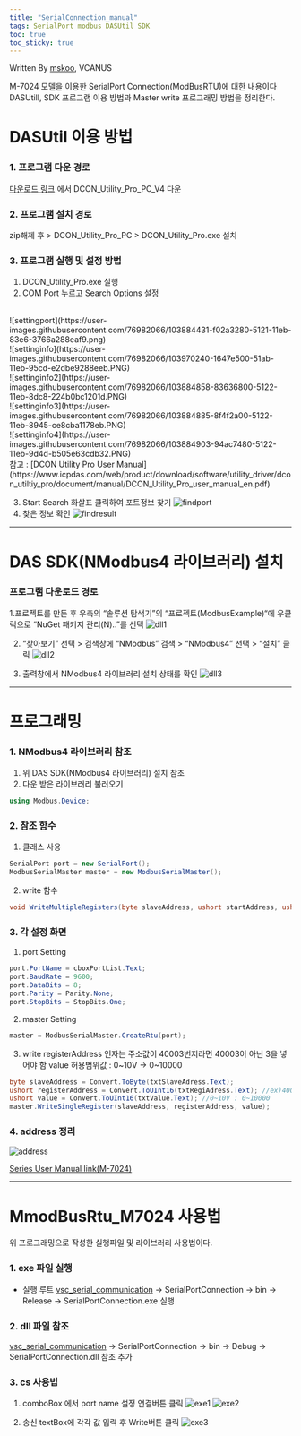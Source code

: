 ```yaml
---
title: "SerialConnection_manual"
tags: SerialPort modbus DASUtil SDK
toc: true
toc_sticky: true
---
```


Written By [mskoo](https://github.com/mskoo-vcanus), VCANUS

M-7024 모델을 이용한 SerialPort Connection(ModBusRTU)에 대한 내용이다
<br>
DASUtill, SDK 프로그램 이용 방법과 Master write 프로그래밍 방법을 정리한다.

# DASUtil 이용 방법

### 1. 프로그램 다운 경로
[다운로드 링크](https://www.icpdas.com/en/download/show.php?num=1046&root=&model=&kw=DCON%20Utility) 에서 DCON_Utility_Pro_PC_V4 다운

### 2. 프로그램 설치 경로
zip해제 후 > DCON_Utility_Pro_PC > DCON_Utility_Pro.exe 설치

### 3. 프로그램 실행 및 설정 방법
1) DCON_Utility_Pro.exe 실행
2) COM Port 누르고 Search Options 설정
<br>
![settingport](https://user-images.githubusercontent.com/76982066/103884431-f02a3280-5121-11eb-83e6-3766a288eaf9.png)
<br>
![settinginfo](https://user-images.githubusercontent.com/76982066/103970240-1647e500-51ab-11eb-95cd-e2dbe9288eeb.PNG)
<br>
![settinginfo2](https://user-images.githubusercontent.com/76982066/103884858-83636800-5122-11eb-8dc8-224b0bc1201d.PNG)
<br>
![settinginfo3](https://user-images.githubusercontent.com/76982066/103884885-8f4f2a00-5122-11eb-8945-ce8cba1178eb.PNG)
<br>
![settinginfo4](https://user-images.githubusercontent.com/76982066/103884903-94ac7480-5122-11eb-9d4d-b505e63cdb32.PNG)
<br>
참고 : [DCON Utility Pro User Manual](https://www.icpdas.com/web/product/download/software/utility_driver/dcon_utiltiy_pro/document/manual/DCON_Utility_Pro_user_manual_en.pdf)

3) Start Search 화살표 클릭하여 포트정보 찾기
![findport](https://user-images.githubusercontent.com/76982066/103882790-a80a1080-511f-11eb-8895-57822aee7045.png)
4) 찾은 정보 확인
![findresult](https://user-images.githubusercontent.com/76982066/103882818-b2c4a580-511f-11eb-914c-7de5a69277b2.PNG)

----------
# DAS SDK(NModbus4 라이브러리) 설치

### 프로그램 다운로드 경로
1.프로젝트를 만든 후 우측의 “솔루션 탐색기”의 “프로젝트(ModbusExample)“에 우클릭으로 “NuGet 패키지 관리(N)..”를 선택
![dll1](https://user-images.githubusercontent.com/76982066/103958938-ba249700-5191-11eb-8c3b-437e1fee8b21.PNG)

2. “찾아보기” 선택 > 검색창에 “NModbus” 검색 > “NModbus4” 선택 > “설치” 클릭
![dll2](https://user-images.githubusercontent.com/76982066/103958947-bee94b00-5191-11eb-8cc1-0f4bf50ffe85.PNG)

3. 출력창에서 NModbus4 라이브러리 설치 상태를 확인
![dll3](https://user-images.githubusercontent.com/76982066/103958956-c3adff00-5191-11eb-8c08-b6853e80f538.PNG)


----------

# 프로그래밍

### 1.  NModbus4 라이브러리 참조

1) 위 DAS SDK(NModbus4 라이브러리) 설치 참조
2) 다운 받은 라이브러리 불러오기

```cs
using Modbus.Device;
```

### 2. 참조 함수

1) 클래스 사용

```cs
SerialPort port = new SerialPort();
ModbusSerialMaster master = new ModbusSerialMaster();
```

2) write 함수

```cs
void WriteMultipleRegisters(byte slaveAddress, ushort startAddress, ushort[] data);
```

### 3. 각 설정 화면

1) port Setting
```cs
port.PortName = cboxPortList.Text;
port.BaudRate = 9600;
port.DataBits = 8;
port.Parity = Parity.None;
port.StopBits = StopBits.One;
```

2) master Setting
```cs
master = ModbusSerialMaster.CreateRtu(port);
```
	
3) write
registerAddress 인자는 주소값이 40003번지라면 40003이 아닌 3을 넣어야 함
value 허용범위값 : 0~10V -> 0~10000

```cs
byte slaveAddress = Convert.ToByte(txtSlaveAdress.Text);
ushort registerAddress = Convert.ToUInt16(txtRegiAdress.Text); //ex)40003->3
ushort value = Convert.ToUInt16(txtValue.Text); //0~10V : 0~10000
master.WriteSingleRegister(slaveAddress, registerAddress, value);
```	


### 4. address 정리
![address](https://user-images.githubusercontent.com/76982066/103967080-8ef77300-51a4-11eb-87a1-12adb78978f9.PNG)

[Series User Manual link(M-7024)](https://www.icpdas.com/web/product//download/io_and_unit/rs-485/document/manual/7000/I-7021_I-7021P(D)_I-7022_I-7024_I-7024R_M-7022_M-7024_M-7024L_M-7024R_M-7024U(D)_M-7028_en.pdf)

----------

# MmodBusRtu_M7024 사용법
위 프로그래밍으로 작성한 실행파일 및 라이브러리 사용법이다.

### 1.  exe 파일 실행

* 실행 루트
[vsc_serial_communication](https://github.com/vcanus/vcs_serial_communication) -> SerialPortConnection -> bin -> Release -> SerialPortConnection.exe 실행

### 2. dll 파일 참조
[vsc_serial_communication](https://github.com/vcanus/vcs_serial_communication) -> SerialPortConnection -> bin -> Debug -> SerialPortConnection.dll 참조 추가


### 3. cs 사용법
1) comboBox 에서 port name 설정 연결버튼 클릭
![exe1](https://user-images.githubusercontent.com/76982066/103968860-037fe100-51a8-11eb-99f2-4ce6fd2ecaea.PNG)
![exe2](https://user-images.githubusercontent.com/76982066/103968866-05e23b00-51a8-11eb-9e06-a1b2cb83ce59.PNG)

2) 송신 textBox에 각각 값 입력 후 Write버튼 클릭
![exe3](https://user-images.githubusercontent.com/76982066/103968869-08449500-51a8-11eb-87ec-66ec0821f3e8.PNG)



